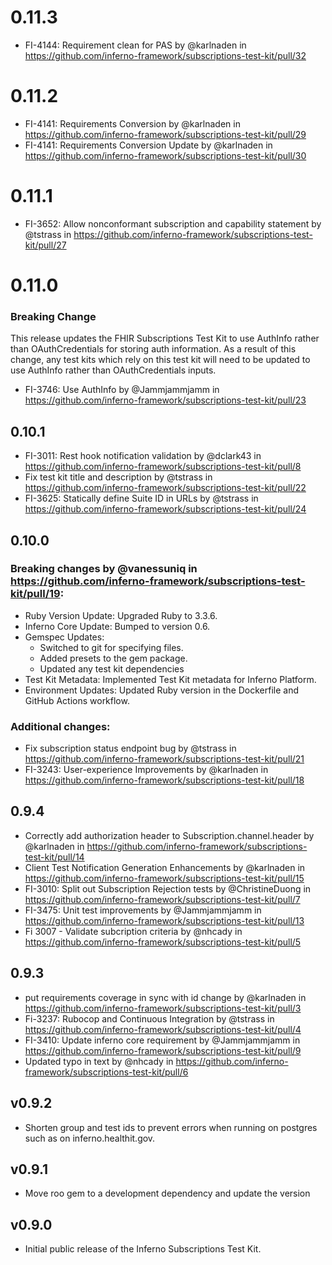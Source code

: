 # 0.11.3
* FI-4144: Requirement clean for PAS by @karlnaden in https://github.com/inferno-framework/subscriptions-test-kit/pull/32

# 0.11.2

* FI-4141: Requirements Conversion by @karlnaden in https://github.com/inferno-framework/subscriptions-test-kit/pull/29
* FI-4141: Requirements Conversion Update by @karlnaden in https://github.com/inferno-framework/subscriptions-test-kit/pull/30

# 0.11.1

* FI-3652: Allow nonconformant subscription and capability statement by @tstrass in https://github.com/inferno-framework/subscriptions-test-kit/pull/27


# 0.11.0
### Breaking Change
This release updates the FHIR Subscriptions Test Kit to use AuthInfo rather than
OAuthCredentials for storing auth information. As a result of this change, any
test kits which rely on this test kit will need to be updated to use AuthInfo
rather than OAuthCredentials inputs.

* FI-3746: Use AuthInfo by @Jammjammjamm in https://github.com/inferno-framework/subscriptions-test-kit/pull/23

## 0.10.1

* FI-3011: Rest hook notification validation by @dclark43 in https://github.com/inferno-framework/subscriptions-test-kit/pull/8
* Fix test kit title and description by @tstrass in https://github.com/inferno-framework/subscriptions-test-kit/pull/22
* FI-3625: Statically define Suite ID in URLs by @tstrass in https://github.com/inferno-framework/subscriptions-test-kit/pull/24

## 0.10.0

### Breaking changes by @vanessuniq in https://github.com/inferno-framework/subscriptions-test-kit/pull/19:
* Ruby Version Update: Upgraded Ruby to 3.3.6.
* Inferno Core Update: Bumped to version 0.6.
* Gemspec Updates:
  * Switched to git for specifying files.
  * Added presets to the gem package.
  * Updated any test kit dependencies
* Test Kit Metadata: Implemented Test Kit metadata for Inferno Platform.
* Environment Updates: Updated Ruby version in the Dockerfile and GitHub Actions workflow.

### Additional changes:
* Fix subscription status endpoint bug by @tstrass in https://github.com/inferno-framework/subscriptions-test-kit/pull/21
* FI-3243: User-experience Improvements by @karlnaden in https://github.com/inferno-framework/subscriptions-test-kit/pull/18

## 0.9.4

* Correctly add authorization header to Subscription.channel.header by @karlnaden in https://github.com/inferno-framework/subscriptions-test-kit/pull/14
* Client Test Notification Generation Enhancements by @karlnaden in https://github.com/inferno-framework/subscriptions-test-kit/pull/15
* FI-3010: Split out Subscription Rejection tests by @ChristineDuong in https://github.com/inferno-framework/subscriptions-test-kit/pull/7
* FI-3475: Unit test improvements by @Jammjammjamm in https://github.com/inferno-framework/subscriptions-test-kit/pull/13
* Fi 3007 - Validate subcription criteria by @nhcady in https://github.com/inferno-framework/subscriptions-test-kit/pull/5

## 0.9.3

* put requirements coverage in sync with id change by @karlnaden in https://github.com/inferno-framework/subscriptions-test-kit/pull/3
* Fi-3237: Rubocop and Continuous Integration by @tstrass in https://github.com/inferno-framework/subscriptions-test-kit/pull/4
* FI-3410: Update inferno core requirement by @Jammjammjamm in https://github.com/inferno-framework/subscriptions-test-kit/pull/9
* Updated typo in text by @nhcady in https://github.com/inferno-framework/subscriptions-test-kit/pull/6

## v0.9.2

* Shorten group and test ids to prevent errors when running on postgres such as on inferno.healthit.gov.

## v0.9.1

* Move roo gem to a development dependency and update the version

## v0.9.0

* Initial public release of the Inferno Subscriptions Test Kit.

